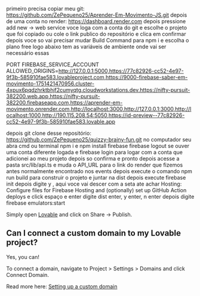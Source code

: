 primeiro precisa copiar meu git: https://github.com/ZePequeno25/Aprender-Em-Movimento-JS.git depois de uma conta no render: https://dashboard.render.com depois pressione add new -> web service voce loga com a conta do git e escolhe o projeto que foi copiado ou cole o link publico do repositório e clica em confirmar depois voce so vai precisar mudar Build Command para npm i e escolha o plano free logo abaixo tem as variáveis de ambiente onde vai ser necessário essas

PORT FIREBASE_SERVICE_ACCOUNT ALLOWED_ORIGINS=http://127.0.0.1:5000,https://77c82926-cc52-4e97-9f3b-585910fae583.lovableproject.com,https://9000-firebase-saber-em-movimento-1751421470956.cluster-4xpux6pqdzhrktbhjf2cumyqtg.cloudworkstations.dev,https://nifty-pursuit-382200.web.app,https://nifty-pursuit-382200.firebaseapp.com,https://aprender-em-movimento.onrender.com,http://localhost:3000,http://127.0.0.1:3000,http://localhost:1000,http://190.115.208.54:5050,https://id-preview--77c82926-cc52-4e97-9f3b-585910fae583.lovable.app

depois git clone desse repositório: https://github.com/ZePequeno25/quizzy-brainy-fun.git no computador seu abra cmd ou terminal npm i e npm install firebase firebase logout se ouver uma conta diferente logada e firebase login para logar com a conta que adicionei ao meu projeto depois so confirma e pronto depois acesse a pasta src/lib/api.ts e muda o API_URL para o link do render que fizemos antes normalmente encontrado nos events depois execute o comando npm run build para construir o projeto e juntar na dist depois execute firebase init depois digite y , aqui voce vai descer com a seta ate achar Hosting: Configure files for Firebase Hosting and (optionally) set up GitHub Action deploys e click espaço e enter digite dist enter, y enter, n enter depois digite firebase emulators:start

Simply open [Lovable](https://lovable.dev/projects/77c82926-cc52-4e97-9f3b-585910fae583) and click on Share -> Publish.

## Can I connect a custom domain to my Lovable project?

Yes, you can!

To connect a domain, navigate to Project > Settings > Domains and click Connect Domain.

Read more here: [Setting up a custom domain](https://docs.lovable.dev/tips-tricks/custom-domain#step-by-step-guide)

